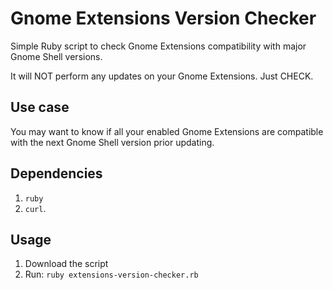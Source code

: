 # Gnome Extensions Version Checker
Simple Ruby script to check Gnome Extensions compatibility with major Gnome Shell versions.

It will NOT perform any updates on your Gnome Extensions. Just CHECK.

## Use case
You may want to know if all your enabled Gnome Extensions are compatible with the next Gnome Shell version prior updating.

## Dependencies
1. `ruby` 
2. `curl`.

## Usage
1. Download the script
2. Run: `ruby extensions-version-checker.rb`
